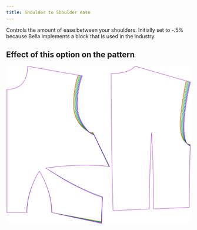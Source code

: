 ```yaml
---
title: Shoulder to Shoulder ease
---
```


Controls the amount of ease between your shoulders. Initially set to -.5% because Bella implements a block that is used in the industry.

## Effect of this option on the pattern

![This image shows the effect of this option by superimposing several variants that have a different value for this option](bella_shouldertoshoulderease_sample.svg "Effect of this option on the pattern")
